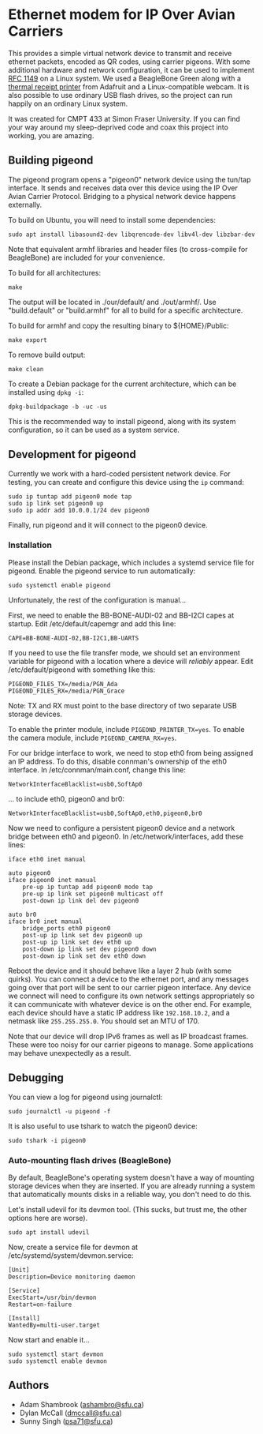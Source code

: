 # Ethernet modem for IP Over Avian Carriers

This provides a simple virtual network device to transmit and receive ethernet packets, encoded as QR codes, using carrier pigeons. With some additional hardware and network configuration, it can be used to implement [RFC 1149](https://tools.ietf.org/html/rfc1149) on a Linux system. We used a BeagleBone Green along with a [thermal receipt printer](https://www.adafruit.com/product/597) from Adafruit and a Linux-compatible webcam. It is also possible to use ordinary USB flash drives, so the project can run happily on an ordinary Linux system.

It was created for CMPT 433 at Simon Fraser University. If you can find your way around my sleep-deprived code and coax this project into working, you are amazing.

## Building pigeond

The pigeond program opens a "pigeon0" network device using the tun/tap interface. It sends and receives data over this device using the IP Over Avian Carrier Protocol. Bridging to a physical network device happens externally.

To build on Ubuntu, you will need to install some dependencies:

    sudo apt install libasound2-dev libqrencode-dev libv4l-dev libzbar-dev

Note that equivalent armhf libraries and header files (to cross-compile for BeagleBone) are included for your convenience.

To build for all architectures:

    make

The output will be located in ./our/default/ and ./out/armhf/. Use "build.default" or "build.armhf" for all to build for a specific architecture.

To build for armhf and copy the resulting binary to ${HOME}/Public:

    make export

To remove build output:

    make clean

To create a Debian package for the current architecture, which can be installed using `dpkg -i`:

    dpkg-buildpackage -b -uc -us

This is the recommended way to install pigeond, along with its system configuration, so it can be used as a system service.

## Development for pigeond

Currently we work with a hard-coded persistent network device. For testing, you can create and configure this device using the `ip` command:

    sudo ip tuntap add pigeon0 mode tap
    sudo ip link set pigeon0 up
    sudo ip addr add 10.0.0.1/24 dev pigeon0

Finally, run pigeond and it will connect to the pigeon0 device.

### Installation

Please install the Debian package, which includes a systemd service file for pigeond. Enable the pigeond service to run automatically:

    sudo systemctl enable pigeond

Unfortunately, the rest of the configuration is manual...

First, we need to enable the BB-BONE-AUDI-02 and BB-I2CI capes at startup. Edit /etc/default/capemgr and add this line:

    CAPE=BB-BONE-AUDI-02,BB-I2C1,BB-UARTS

If you need to use the file transfer mode, we should set an environment variable for pigeond with a location where a device will *reliably* appear. Edit /etc/default/pigeond with something like this:

    PIGEOND_FILES_TX=/media/PGN_Ada
    PIGEOND_FILES_RX=/media/PGN_Grace

Note: TX and RX must point to the base directory of two separate USB storage devices.

To enable the printer module, include `PIGEOND_PRINTER_TX=yes`. To enable the camera module, include `PIGEOND_CAMERA_RX=yes`.

For our bridge interface to work, we need to stop eth0 from being assigned an IP address. To do this, disable connman's ownership of the eth0 interface. In /etc/connman/main.conf, change this line:

    NetworkInterfaceBlacklist=usb0,SoftAp0

... to include eth0, pigeon0 and br0:

    NetworkInterfaceBlacklist=usb0,SoftAp0,eth0,pigeon0,br0

Now we need to configure a persistent pigeon0 device and a network bridge between eth0 and pigeon0. In /etc/network/interfaces, add these lines:

    iface eth0 inet manual
    
    auto pigeon0
    iface pigeon0 inet manual
        pre-up ip tuntap add pigeon0 mode tap
        pre-up ip link set pigeon0 multicast off
        post-down ip link del dev pigeon0
    
    auto br0
    iface br0 inet manual
        bridge_ports eth0 pigeon0
        post-up ip link set dev pigeon0 up
        post-up ip link set dev eth0 up
        post-down ip link set dev pigeon0 down
        post-down ip link set dev eth0 down

Reboot the device and it should behave like a layer 2 hub (with some quirks). You can connect a device to the ethernet port, and any messages going over that port will be sent to our carrier pigeon interface. Any device we connect will need to configure its own network settings appropriately so it can communicate with whatever device is on the other end. For example, each device should have a static IP address like `192.168.10.2`, and a netmask like `255.255.255.0`. You should set an MTU of 170.

Note that our device will drop IPv6 frames as well as IP broadcast frames. These were too noisy for our carrier pigeons to manage. Some applications may behave unexpectedly as a result.

## Debugging

You can view a log for pigeond using journalctl:

    sudo journalctl -u pigeond -f

It is also useful to use tshark to watch the pigeon0 device:

    sudo tshark -i pigeon0

### Auto-mounting flash drives (BeagleBone)

By default, BeagleBone's operating system doesn't have a way of mounting storage devices when they are inserted. If you are already running a system that automatically mounts disks in a reliable way, you don't need to do this.

Let's install udevil for its devmon tool. (This sucks, but trust me, the other options here are worse).

    sudo apt install udevil

Now, create a service file for devmon at /etc/systemd/system/devmon.service:

    [Unit]
    Description=Device monitoring daemon
    
    [Service]
    ExecStart=/usr/bin/devmon
    Restart=on-failure
    
    [Install]
    WantedBy=multi-user.target

Now start and enable it...

    sudo systemctl start devmon
    sudo systemctl enable devmon

## Authors

 * Adam Shambrook (ashambro@sfu.ca)
 * Dylan McCall (dmccall@sfu.ca)
 * Sunny Singh (psa71@sfu.ca)
